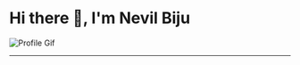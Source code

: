 
# Hi there 👋, I'm Nevil Biju

![Profile Gif](https://i.pinimg.com/originals/72/0c/c4/720cc43d757ee638ad5054a05220fafe.gif)

---
